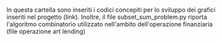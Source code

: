 In questa cartella sono inseriti i codici concepiti per lo sviluppo dei grafici inseriti nel progetto (link).
Inoltre, il file subset_sum_problem.py riporta l'algoritmo combinatorio utilizzato nell'ambito dell'operazione finanziaria (file operazione art lending)
